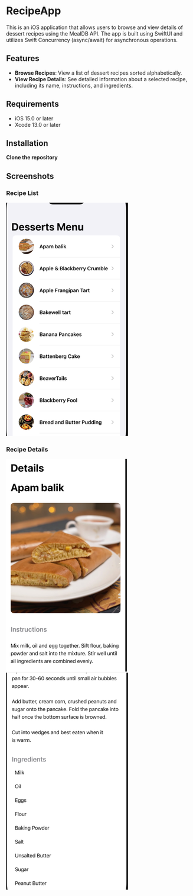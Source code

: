 # RecipeApp

This is an iOS application that allows users to browse and view details of dessert recipes using the MealDB API. The app is built using SwiftUI and utilizes Swift Concurrency (async/await) for asynchronous operations.

## Features

- **Browse Recipes**: View a list of dessert recipes sorted alphabetically.
- **View Recipe Details**: See detailed information about a selected recipe, including its name, instructions, and ingredients.

## Requirements

- iOS 15.0 or later
- Xcode 13.0 or later

## Installation
**Clone the repository**

  
## Screenshots
### Recipe List
![Recipe List](https://github.com/KellyLyXie/RecipeApp/blob/main/images/list.png?raw=true)

### Recipe Details
![Recipe Details](https://github.com/KellyLyXie/RecipeApp/blob/main/images/details1.png?raw=true)
![Recipe Details](https://github.com/KellyLyXie/RecipeApp/blob/main/images/details2.png?raw=true)
